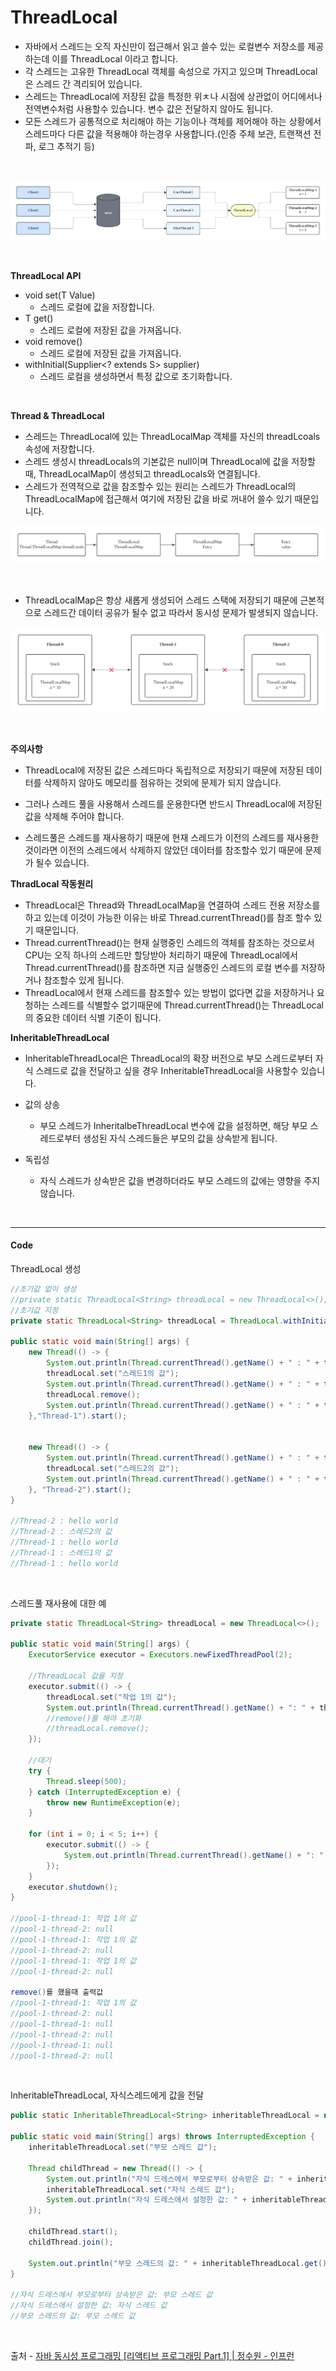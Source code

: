 # ThreadLocal

* 자바에서 스레드는 오직 자신만이 접근해서 읽고 쓸수 있는 로컬변수 저장소를 제공하는데 이를 ThreadLocal 이라고 합니다.
* 각 스레드는 고유한 ThreadLocal 객체를 속성으로 가지고 있으며 ThreadLocal은 스레드 간 격리되어 있습니다.
* 스레드는 ThreadLocal에 저장된 값을 특정한 위ㅊ나 시점에 상관없이 어디에서나 전역변수처럼 사용할수 있습니다. 변수 값은 전달하지 않아도 됩니다.
* 모든 스레드가 공통적으로 처리해야 하는 기능이나 객체를 제어해야 하는 상황에서 스레드마다 다른 값을 적용해야 하는경우 사용합니다.(인증 주체 보관, 트랜잭션 전파, 로그 추적기 등)

</br>

![ThreadLocal](./img/thread/ThreadLocal_1.png)

</br>

**ThreadLocal API**

* void set(T Value)
    * 스레드 로컬에 값을 저장합니다.
* T get()
    * 스레드 로컬에 저장된 값을 가져옵니다.
* void remove()
    * 스레드 로컬에 저장된 값을 가져옵니다.
* withInitial(Supplier<? extends S> supplier)
    * 스레드 로컬을 생성하면서 특정 값으로 초기화합니다.



</br>

**Thread & ThreadLocal**

* 스레드는 ThreadLocal에 있는 ThreadLocalMap 객체를 자신의 threadLcoals 속성에 저장합니다.
* 스레드 생성시 threadLocals의 기본값은 null이며 ThreadLocal에 값을 저장할때, ThreadLocalMap이 생성되고 threadLocals와 연결됩니다.
* 스레드가 전역적으로 값을 참조할수 있는 원리는 스레드가 ThreadLocal의 ThreadLocalMap에 접근해서 여기에 저장된 값을 바로 꺼내어 쓸수 있기 때문입니다.

![ThreadLocalMap](./img/thread/ThradLocalMap.png)

</br>

* ThreadLocalMap은 항상 새롭게 생성되어 스레드 스택에 저장되기 때문에 근본적으로 스레드간 데이터 공유가 될수 없고 따라서 동시성 문제가 발생되지 않습니다.

![threadLocalMap2](./img/thread/ThreadLocalMap2.png)

</br>

**주의사항**

* ThreadLocal에 저장된 값은 스레드마다 독립적으로 저장되기 때문에 저장된 데이터를 삭제하지 않아도 메모리를 점유하는 것외에 문제가 되지 않습니다.

* 그러나 스레드 풀을 사용해서 스레드를 운용한다면 반드시 ThreadLocal에 저장된 값을 삭제해 주어야 합니다.
* 스레드풀은 스레드를 재사용하기 때문에 현재 스레드가 이전의 스레드를 재사용한 것이라면 이전의 스레드에서 삭제하지 않았던 데이터를 참조할수 있기 때문에 문제가 될수 있습니다.

**ThradLocal 작동원리**

* ThreadLocal은 Thread와 ThreadLocalMap을 연결하여 스레드 전용 저장소를 하고 있는데 이것이 가능한 이유는 바로 Thread.currentThread()를 참조 할수 있기 때문입니다.
* Thread.currentThread()는 현재 실행중인 스레드의 객체를 참조하는 것으로서 CPU는 오직 하나의 스레드만 할당받아 처리하기 때문에 ThreadLocal에서 Thread.currentThread()를 참조하면 지금 실행중인 스레드의 로컬 변수를 저장하거나 참조할수 있게 됩니다.
* ThreadLocal에서 현재 스레드를 참조할수 있는 방법이 없다면 값을 저장하거나 요청하는 스레드를 식별할수 없기때문에 Thread.currentThread()는 ThreadLocal의 중요한 데이터 식별 기준이 됩니다.

**InheritableThreadLocal**

* InheritableThreadLocal은 ThreadLocal의 확장 버전으로 부모 스레드로부터 자식 스레드로 값을 전달하고 싶을 경우 InheritableThreadLocal을 사용할수 있습니다.

* 값의 상송
    * 부모 스레드가 InheritalbeThreadLocal 변수에 값을 설정하면, 해당 부모 스레드로부터 생성된 자식 스레드들은 부모의 값을 상속받게 됩니다.
* 독립성
    * 자식 스레드가 상속받은 값을 변경하더라도 부모 스레드의 값에는 영향을 주지 않습니다.

</br>

- - - 

#### Code
ThreadLocal 생성
```java
//초기값 없이 생성
//private static ThreadLocal<String> threadLocal = new ThreadLocal<>(); //null
//초기값 지정
private static ThreadLocal<String> threadLocal = ThreadLocal.withInitial(() -> "hello world");

public static void main(String[] args) {
    new Thread(() -> {
        System.out.println(Thread.currentThread().getName() + " : " + threadLocal.get()); //hello world
        threadLocal.set("스레드1의 값");
        System.out.println(Thread.currentThread().getName() + " : " + threadLocal.get()); //스레드1의 값
        threadLocal.remove();
        System.out.println(Thread.currentThread().getName() + " : " + threadLocal.get()); //hello world
    },"Thread-1").start();


    new Thread(() -> {
        System.out.println(Thread.currentThread().getName() + " : " + threadLocal.get());
        threadLocal.set("스레드2의 값");
        System.out.println(Thread.currentThread().getName() + " : " + threadLocal.get());
    }, "Thread-2").start();
}

//Thread-2 : hello world
//Thread-2 : 스레드2의 값
//Thread-1 : hello world
//Thread-1 : 스레드1의 값
//Thread-1 : hello world
```

</br>

스레드풀 재사용에 대한 예
```java
private static ThreadLocal<String> threadLocal = new ThreadLocal<>();

public static void main(String[] args) {
    ExecutorService executor = Executors.newFixedThreadPool(2);

    //ThreadLocal 값을 지정
    executor.submit(() -> {
        threadLocal.set("작업 1의 값");
        System.out.println(Thread.currentThread().getName() + ": " + threadLocal.get());
        //remove()를 해야 초기화
        //threadLocal.remove();
    });

    //대기
    try {
        Thread.sleep(500);
    } catch (InterruptedException e) {
        throw new RuntimeException(e);
    }

    for (int i = 0; i < 5; i++) {
        executor.submit(() -> {
            System.out.println(Thread.currentThread().getName() + ": " + threadLocal.get());
        });
    }
    executor.shutdown();
}

//pool-1-thread-1: 작업 1의 값
//pool-1-thread-2: null
//pool-1-thread-1: 작업 1의 값
//pool-1-thread-2: null
//pool-1-thread-1: 작업 1의 값
//pool-1-thread-2: null

remove()를 했을때 출력값
//pool-1-thread-1: 작업 1의 값
//pool-1-thread-2: null
//pool-1-thread-1: null
//pool-1-thread-2: null
//pool-1-thread-1: null
//pool-1-thread-2: null
```

</br>

InheritableThreadLocal, 자식스레드에게 값을 전달
```java
public static InheritableThreadLocal<String> inheritableThreadLocal = new InheritableThreadLocal<>();

public static void main(String[] args) throws InterruptedException {
    inheritableThreadLocal.set("부모 스레드 값");

    Thread childThread = new Thread(() -> {
        System.out.println("자식 드레스에서 부모로부터 상속받은 값: " + inheritableThreadLocal.get());
        inheritableThreadLocal.set("자식 스레드 값");
        System.out.println("자식 드레스에서 설정한 값: " + inheritableThreadLocal.get());
    });

    childThread.start();
    childThread.join();

    System.out.println("부모 스레드의 값: " + inheritableThreadLocal.get());
}

//자식 드레스에서 부모로부터 상속받은 값: 부모 스레드 값
//자식 드레스에서 설정한 값: 자식 스레드 값
//부모 스레드의 값: 부모 스레드 값
```


</br>

출처 - 
 [자바 동시성 프로그래밍 \[리액티브 프로그래밍 Part.1\] | 정수원 - 인프런](https://www.inflearn.com/course/%EC%9E%90%EB%B0%94-%EB%8F%99%EC%8B%9C%EC%84%B1-%ED%94%84%EB%A1%9C%EA%B7%B8%EB%9E%98%EB%B0%8D-%EB%A6%AC%EC%95%A1%ED%8B%B0%EB%B8%8C-part1/dashboard)


